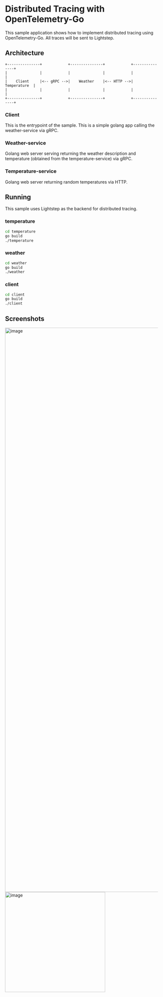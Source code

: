 # Distributed Tracing with OpenTelemetry-Go

This sample application shows how to implement distributed tracing using OpenTelemetry-Go. All traces will be sent to Lightstep.

## Architecture

```
+---------------+            +---------------+            +---------------+   
|               |            |               |            |               |
|    Client     |<-- gRPC -->|    Weather    |<-- HTTP -->|  Temperature  |
|               |            |               |            |               |
+---------------+            +---------------+            +---------------+
```

### Client

This is the entrypoint of the sample. This is a simple golang app calling the weather-service via gRPC.

### Weather-service

Golang web server serving returning the weather description and temperature (obtained from the temperature-service) via gRPC.

### Temperature-service

Golang web server returning random temperatures via HTTP.

## Running

This sample uses Lightstep as the backend for distributed tracing. 

### temperature

```bash
cd temperature
go build
./temperature
```

### weather

```bash
cd weather
go build
./weather
```

### client

```bash
cd client
go build
./client
```

## Screenshots

<img width="1860" alt="image" src="https://user-images.githubusercontent.com/26627380/154389420-815d7bb3-1753-41ef-b46b-a0fb0a39958b.png">
<img width="330" alt="image" src="https://user-images.githubusercontent.com/26627380/154389530-18498cb3-3281-483f-a9ad-c7a7f88a2c2c.png">


